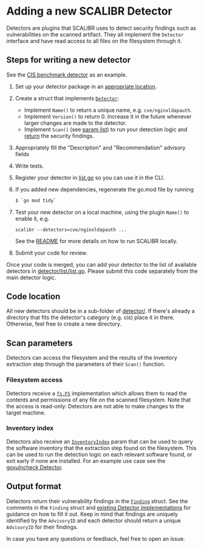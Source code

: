 # Adding a new SCALIBR Detector

Detectors are plugins that SCALIBR uses to detect security findings such as
vulnerabilities on the scanned artifact. They all implement the `Detector`
interface and have read access to all files on the filesystem through it.

<!--  See detector/detector.go symbol \bDetector\b -->

<!--  See plugin/plugin.go symbol Plugin -->

## Steps for writing a new detector

See the [CIS benchmark detector](/detector/cis/generic_linux/etcpasswdpermissions/detector.go)
as an example.

1.  Set up your detector package in an [appropriate location](#code-location).
1.  Create a struct that implements
    [`Detector`](/detector/detector.go):
    *  Implement `Name()` to return a unique name, e.g. `cve/nginxldapauth`.
    *   Implement `Version()` to return 0. Increase it in the future whenever
        larger changes are made to the detector.
    *   Implement `Scan()` (see [param list](#scan-parameters)) to run your
        detection logic and [return](#output-format) the security findings.
1.  Appropriately fill the "Description" and "Recommendation" advisory fields
1.  Write tests.
1.  Register your detector in
    [list.go](/detector/list/list.go)
    so you can use it in the CLI.
1.  If you added new dependencies, regenerate the go.mod file by running

    ```sh
    $ `go mod tidy`
    ```

1.  Test your new detector on a local machine, using the plugin `Name()` to
    enable it, e.g.

    ```
    scalibr --detectors=cve/nginxldapauth ...
    ```

    See the
    [README](/README.md#as-a-standalone-binary)
    for more details on how to run SCALIBR locally.

1.  Submit your code for review.

Once your code is merged, you can add your detector to the list of available
detectors in
[detector/list/list.go](/detector/list/list.go).
Please submit this code separately from the main detector logic.

## Code location

All new detectors should be in a sub-folder of
[detector/](/detector/).
If there's already a directory that fits the detector's category (e.g. cis)
place it in there. Otherwise, feel free to create a new directory.

## Scan parameters

Detectors can access the filesystem and the results of the inventory extraction
step through the parameters of their `Scan()` function.

### Filesystem access

Detectors receive a [`fs.FS`](https://pkg.go.dev/io/fs#FS) implementation which
allows them to read the contents and permissions of any file on the scanned
filesystem. Note that the access is read-only: Detectors are not able to make
changes to the target machine.

### Inventory index

Detectors also receive an
[`InventoryIndex`](/inventoryindex/inventory_index.go)
param that can be used to query the software inventory that the extraction step
found on the filesystem. This can be used to run the detection logic on each relevant
software found, or exit early if none are installed. For an example use case see the
[govulncheck Detector](/detector/govulncheck/binary/detector.go).

## Output format

Detectors return their vulnerability findings in the
[`Finding`](https://github.com/google/osv-scalibr/blob/28397d99/detector/detector.go#L47)
struct. See the comments in the `Finding` struct and
[existing Detector implementations](/detector/govulncheck/binary/detector.go)
for guidance on how to fill it out. Keep in mind that findings are uniquely
identified by the `AdvisoryID` and each detector should return a unique
`AdvisoryID` for their findings.

In case you have any questions or feedback, feel free to open an issue.
